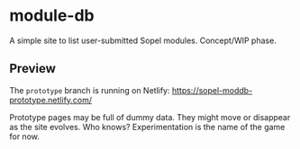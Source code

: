 # module-db
A simple site to list user-submitted Sopel modules. Concept/WIP phase.

## Preview
The `prototype` branch is running on Netlify: https://sopel-moddb-prototype.netlify.com/

Prototype pages may be full of dummy data. They might move or disappear as the site
evolves. Who knows? Experimentation is the name of the game for now.
